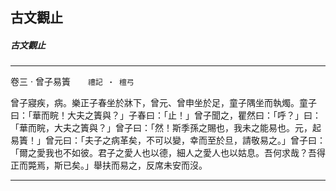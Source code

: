 

## 古文觀止

##### 古文觀止

* * *

卷三 ‧ 曾子易簀　　`禮記 ‧ 檀弓`

曾子寢疾，病。樂正子春坐於牀下，曾元、曾申坐於足，童子隅坐而執燭。童子曰：「華而睆！大夫之簀與？」子春曰：「止！」曾子聞之，瞿然曰：「呼？」曰：「華而睆，大夫之簀與？」曾子曰：「然！斯季孫之賜也，我未之能易也。元，起易簀！」曾元曰：「夫子之病革矣，不可以變，幸而至於旦，請敬易之。」曾子曰：「爾之愛我也不如彼。君子之愛人也以德，細人之愛人也以姑息。吾何求哉？吾得正而斃焉，斯已矣。」舉扶而易之，反席未安而沒。

* * *

